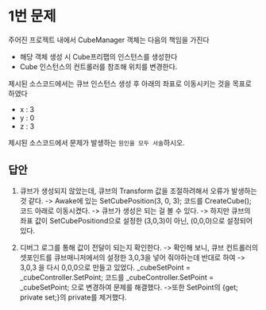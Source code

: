 # 1번 문제

주어진 프로젝트 내에서 CubeManager 객체는 다음의 책임을 가진다
- 해당 객체 생성 시 Cube프리팹의 인스턴스를 생성한다
- Cube 인스턴스의 컨트롤러를 참조해 위치를 변경한다.

제시된 소스코드에서는 큐브 인스턴스 생성 후 아래의 좌표로 이동시키는 것을 목표로 하였다
- x : 3
- y : 0
- z : 3

제시된 소스코드에서 문제가 발생하는 `원인을 모두 서술`하시오.

## 답안
1) 큐브가 생성되지 않았는데, 큐브의 Transform 값을 조절하려해서 오류가 발생하는 것 같다.
	-> Awake에 있는 SetCubePosition(3, 0, 3); 코드를 CreateCube(); 코드 아래로 이동시켰다.
	-> 큐브가 생성은 되는 걸 볼 수 있다.
	-> 하지만 큐브의 좌표 값이 SetCubePositiond으로 설정한 (3,0,3)이 아닌, (0,0,0)으로 설정되어 있다.

2) 디버그 로그를 통해 값이 전달이 되는지 확인한다.
	-> 확인해 보니, 큐브 컨트롤러의 셋포인트를 큐브매니저에서의 설정한 3,0,3을 넣어 줘야하는데 반대로 하여
	-> 3,0,3 을 다시 0,0,0으로 만들고 있었다.
		_cubeSetPoint = _cubeController.SetPoint; 코드를
		_cubeController.SetPoint = _cubeSetPoint; 으로 변경하여 문제를 해결했다.
	->또한 SetPoint의 {get; private set;}의 private를 제거했다.

